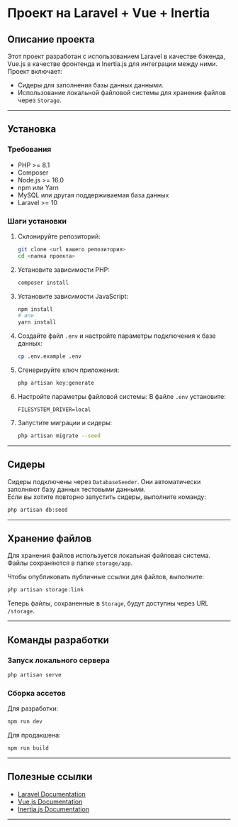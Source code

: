 # Проект на Laravel + Vue + Inertia

## Описание проекта

Этот проект разработан с использованием Laravel в качестве бэкенда, Vue.js в качестве фронтенда и Inertia.js для интеграции между ними.  
Проект включает:
- Сидеры для заполнения базы данных данными.
- Использование локальной файловой системы для хранения файлов через `Storage`.

---

## Установка

### Требования
- PHP >= 8.1
- Composer
- Node.js >= 16.0
- npm или Yarn
- MySQL или другая поддерживаемая база данных
- Laravel >= 10

### Шаги установки

1. Склонируйте репозиторий:
   ```bash
   git clone <url вашего репозитория>
   cd <папка проекта>
   ```

2. Установите зависимости PHP:
   ```bash
   composer install
   ```

3. Установите зависимости JavaScript:
   ```bash
   npm install
   # или
   yarn install
   ```

4. Создайте файл `.env` и настройте параметры подключения к базе данных:
   ```bash
   cp .env.example .env
   ```

5. Сгенерируйте ключ приложения:
   ```bash
   php artisan key:generate
   ```

6. Настройте параметры файловой системы:
   В файле `.env` установите:
   ```env
   FILESYSTEM_DRIVER=local
   ```

7. Запустите миграции и сидеры:
   ```bash
   php artisan migrate --seed
   ```

---

## Сидеры

Сидеры подключены через `DatabaseSeeder`. Они автоматически заполняют базу данных тестовыми данными.  
Если вы хотите повторно запустить сидеры, выполните команду:
```bash
php artisan db:seed
```

---

## Хранение файлов

Для хранения файлов используется локальная файловая система. Файлы сохраняются в папке `storage/app`.

Чтобы опубликовать публичные ссылки для файлов, выполните:
```bash
php artisan storage:link
```

Теперь файлы, сохраненные в `Storage`, будут доступны через URL `/storage`.

---

## Команды разработки

### Запуск локального сервера
```bash
php artisan serve
```

### Сборка ассетов
Для разработки:
```bash
npm run dev
```
Для продакшена:
```bash
npm run build
```

---

## Полезные ссылки

- [Laravel Documentation](https://laravel.com/docs)
- [Vue.js Documentation](https://vuejs.org/guide/introduction.html)
- [Inertia.js Documentation](https://inertiajs.com/)

---
